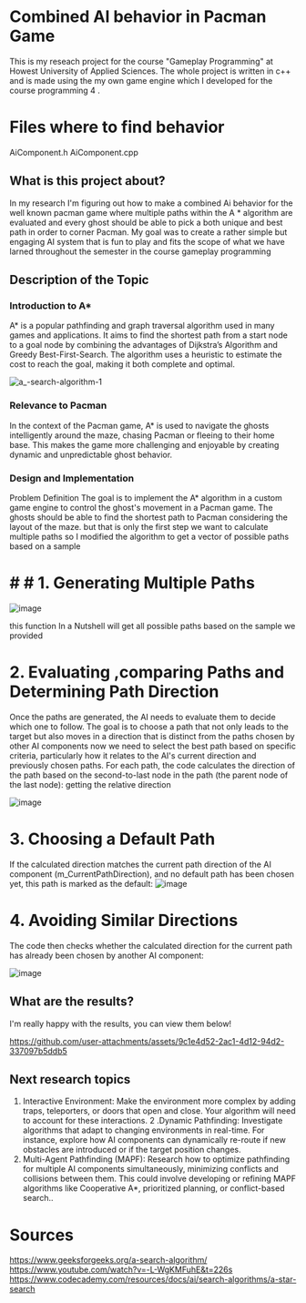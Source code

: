 
 # Combined AI behavior in Pacman Game
This is my reseach project for the course "Gameplay Programming" at Howest University of Applied Sciences.
The whole project is written in c++ and is made using the my own game engine which I developed for the course programming 4 . 
# Files where to find behavior 
AiComponent.h
AiComponent.cpp

## What is this project about?
In my research I'm figuring out how to make a combined Ai behavior for the well known pacman game  where multiple paths within the A * algorithm
are evaluated and every ghost should be able to pick a both unique  and best path in order to corner Pacman. 
My goal was to create a rather simple but engaging AI system that is fun to play and fits the scope of what we have
larned throughout the semester in the course gameplay programming 
## Description of the Topic
 ### Introduction to A*
A* is a popular pathfinding and graph traversal algorithm used in many games and applications. It aims to find the shortest path from a start node to a goal node by combining the advantages of Dijkstra’s Algorithm and Greedy Best-First-Search. The algorithm uses a heuristic to estimate the cost to reach the goal, making it both complete and optimal.

![a_-search-algorithm-1](https://github.com/user-attachments/assets/7113c452-3157-490b-b493-59c3b6664fc6)

### Relevance to Pacman
In the context of the Pacman game, A* is used to navigate the ghosts intelligently around the maze, chasing Pacman or fleeing to their home base. This makes the game more challenging and enjoyable by creating dynamic and unpredictable ghost behavior.

### Design and Implementation
Problem Definition
The goal is to implement the A* algorithm in a custom game engine to control the ghost's movement in a Pacman game. The ghosts should be able to find the shortest path to Pacman considering the layout of the maze.
but that is only the first step we want to calculate multiple paths so I modified the algorithm to get a vector of possible paths based on a sample 
# # # 1. Generating Multiple Paths

![image](https://github.com/user-attachments/assets/4d32ce7c-45be-4897-92c2-a57727347714)

this function In a Nutshell will get all possible paths based on the sample we provided 

# 2. Evaluating ,comparing Paths and Determining Path Direction
Once the paths are generated, the AI needs to evaluate them to decide which one to follow. The goal is to choose a path that not only leads to the target but also moves in a direction that is distinct from the paths chosen by other AI components
 now we need to select the best path based on specific criteria, particularly how it relates to the AI's current direction and previously chosen paths. 
For each path, the code calculates the direction of the path based on the second-to-last node in the path (the parent node of the last node): 
getting the relative direction 

![image](https://github.com/user-attachments/assets/5c14de16-deb6-4407-be91-96d269691fd7)


# 3. Choosing a Default Path
If the calculated direction matches the current path direction of the AI component (m_CurrentPathDirection), and no default path has been chosen yet, this path is marked as the default:
![image](https://github.com/user-attachments/assets/1affe1b3-3c46-4a8c-97ec-3a075756310d)

# 4. Avoiding Similar Directions
The code then checks whether the calculated direction for the current path has already been chosen by another AI component:

![image](https://github.com/user-attachments/assets/8200f5d8-54e4-4f7a-a68d-fdf7c69c5ea3)

## What are the results?
I'm really happy with the results, you can view them below!

https://github.com/user-attachments/assets/9c1e4d52-2ac1-4d12-94d2-337097b5ddb5

## Next research topics
1. Interactive Environment: Make the environment more complex by adding traps, teleporters, or doors that open and close. Your algorithm will need to account for these interactions.
2 .Dynamic Pathfinding: Investigate algorithms that adapt to changing environments in real-time. For instance, explore how AI components can dynamically re-route if new obstacles are introduced or if the target position changes.
 3. Multi-Agent Pathfinding (MAPF): Research how to optimize pathfinding for multiple AI components simultaneously, minimizing conflicts and collisions between them. This could involve developing or refining MAPF algorithms like Cooperative A*, prioritized planning, or conflict-based search..

# Sources
https://www.geeksforgeeks.org/a-search-algorithm/
https://www.youtube.com/watch?v=-L-WgKMFuhE&t=226s
https://www.codecademy.com/resources/docs/ai/search-algorithms/a-star-search
